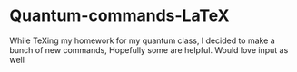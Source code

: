 # Quantum-commands-LaTeX
While TeXing my homework for my quantum class, I decided to make a bunch of new commands, Hopefully some are helpful. Would love input as well
